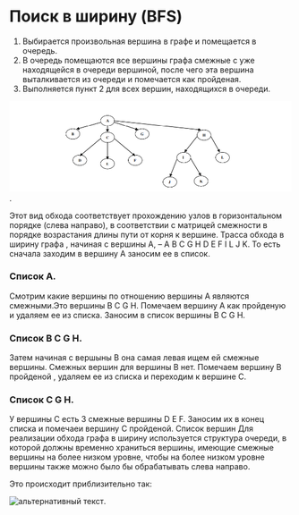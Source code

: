 # Поиск в ширину (BFS)
1. Выбирается произвольная вершина в графе и помещается в очередь.
2. В очередь помещаются все вершины графа смежные с уже находящейся в очереди вершиной, после чего эта вершина выталкивается из очереди и помечается как пройденая.
3. Выполняется пункт 2 для всех вершин, находящихся в очереди.



![альтернативный текст](img/Graf.PNG).

Этот вид обхода соответствует прохождению узлов в горизонтальном
порядке (слева направо), в соответствии с матрицей смежности в порядке возрастания длины пути от корня к вершине. Трасса обхода в ширину графа
, начиная с вершины А, – A B C G H D E F I L J K.
То есть сначала заходим в вершину А заносим ее в список. 
### Список А.
Смотрим какие вершины по отношению вершины А являются смежными.Это вершины  B C G H. Помечаем вершину А как пройденую и удаляем ее из списка.
Заносим в список вершины B C G H.
### Список B C G H. 
Затем начиная с вершыны В она самая левая ищем ей смежные вершины. Смежных вершин для вершины В нет. Помечаем вершину В пройденой , удаляем ее из списка и переходим к вершине С.
### Список  C G H. 
  У вершины С есть 3 смежные вершины D E F. Заносим их в конец списка и помечаеи вершину С пройденой.
Список вершин 
Для реализации обхода графа в ширину используется структура
очереди, в которой должны временно храниться вершины, имеющие
смежные вершины на более низком уровне, чтобы на более низком уровне
вершины также можно было бы обрабатывать слева направо.

Это происходит приблизительно так:

![альтернативный текст](https://media.tproger.ru/uploads/2017/08/ezgif.com-video-to-gif-6.gif).


